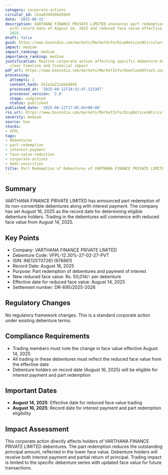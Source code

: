 ```yaml
---
category: corporate-actions
circular_id: c5aa63d42bbd50e0
date: '2025-08-12'
description: VARTHANA FINANCE PRIVATE LIMITED announces part redemption of debentures
  with record date of August 16, 2025 and reduced face value effective August 14,
  2025.
draft: false
guid: https://www.bseindia.com/markets/MarketInfo/DispNoticesNCirculars.aspx?Noticeid={EAE02A2A-25AB-4C9C-87F4-22E4B57DC077}&noticeno=20250812-48&dt=08/12/2025&icount=48&totcount=50&flag=0
impact: medium
impact_ranking: medium
importance_ranking: medium
justification: Routine corporate action affecting specific debenture holders with
  clear timeline and financial impact
pdf_url: https://www.bseindia.com/markets/MarketInfo/DownloadAttach.aspx?id=20250812-48&attachedId=
processing:
  attempts: 1
  content_hash: 541e2a212eb4d856
  processed_at: '2025-08-12T18:32:47.523387'
  processor_version: '2.0'
  stage: completed
  status: published
published_date: '2025-08-12T17:05:03+00:00'
rss_url: https://www.bseindia.com/markets/MarketInfo/DispNoticesNCirculars.aspx?Noticeid={EAE02A2A-25AB-4C9C-87F4-22E4B57DC077}&noticeno=20250812-48&dt=08/12/2025&icount=48&totcount=50&flag=0
severity: medium
source: bse
stocks:
- VFPL
tags:
- debentures
- part-redemption
- interest-payment
- face-value-reduction
- corporate-actions
- debt-securities
title: Part Redemption of Debentures of VARTHANA FINANCE PRIVATE LIMITED
---
```


## Summary

VARTHANA FINANCE PRIVATE LIMITED has announced part redemption of its non-convertible debentures along with interest payment. The company has set August 16, 2025 as the record date for determining eligible debenture holders. Trading in the debentures will commence with reduced face value from August 14, 2025.

## Key Points

- Company: VARTHANA FINANCE PRIVATE LIMITED
- Debenture Code: VFPL-12.30%-27-02-27-PVT
- ISIN: INE125T07261 (976661)
- Record Date: August 16, 2025
- Purpose: Part redemption of debentures and payment of interest
- New reduced face value: Rs. 50,014/- per debenture
- Effective date for reduced face value: August 14, 2025
- Settlement number: DR-695/2025-2026

## Regulatory Changes

No regulatory framework changes. This is a standard corporate action under existing debenture terms.

## Compliance Requirements

- Trading members must note the change in face value effective August 14, 2025
- All trading in these debentures must reflect the reduced face value from the effective date
- Debenture holders on record date (August 16, 2025) will be eligible for interest payment and part redemption

## Important Dates

- **August 14, 2025**: Effective date for reduced face value trading
- **August 16, 2025**: Record date for interest payment and part redemption eligibility

## Impact Assessment

This corporate action directly affects holders of VARTHANA FINANCE PRIVATE LIMITED debentures. The part redemption reduces the outstanding principal amount, reflected in the lower face value. Debenture holders will receive both interest payment and partial return of principal. Trading impact is limited to the specific debenture series with updated face value for future transactions.